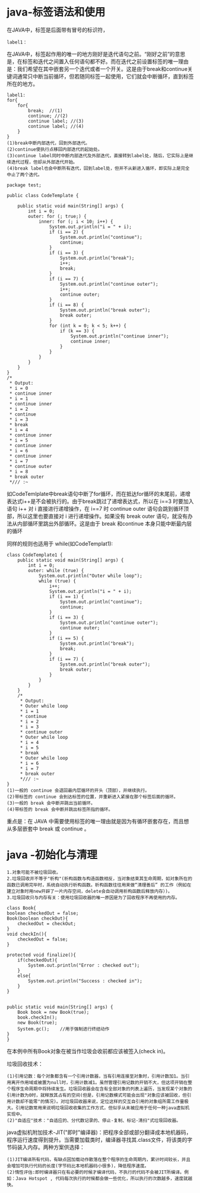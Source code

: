 # java-标签语法和使用

在JAVA中，标签是后面带有冒号的标识符，

	label1：

在JAVA中，标签起作用的唯一的地方刚好是迭代语句之前。“刚好之前”的意思是，在标签和迭代之间置入任何语句都不好。而在迭代之前设置标签的唯一理由是：我们希望在其中嵌套另一个迭代或者一个开关。这是由于break和continue关键词通常只中断当前循环，但若随同标签一起使用，它们就会中断循环，直到标签所在的地方。

	label1:
	for{
 		for{  
			break;  //(1)
			continue; //(2)
			continue label; //(3)
			continue label; //(4)
		}
	}
	(1)break中断内部迭代，回到外部迭代。
	(2)continue使执行点移回内部迭代的起始处。
	(3)continue label同时中断内部迭代及外部迭代，直接转到label处，随后，它实际上是继续迭代过程，但却从外部迭代开始。
	(4)break label也会中断所有迭代，回到label处，但并不从新进入循环，即实际上是完全中止了两个迭代。
	
	package test;

	public class CodeTemplate {

		public static void main(String[] args) {
			int i = 0;
			outer: for (; true;) {
				inner: for (; i < 10; i++) {
					System.out.println("i = " + i);
					if (i == 2) {
						System.out.println("continue");
						continue;
					}
					if (i == 3) {
						System.out.println("break");
						i++; 
						break;
					}
					if (i == 7) {
						System.out.println("continue outer");
						i++; 
						continue outer;
					}
					if (i == 8) {
						System.out.println("break outer");
						break outer;
					}
					for (int k = 0; k < 5; k++) {
						if (k == 3) {
							System.out.println("continue inner");
							continue inner;
						}
					}
				}
			}
		}
	}
	/*
	 * Output: 
	 * i = 0 
	 * continue inner 
	 * i = 1 
	 * continue inner 
	 * i = 2 
	 * continue 
	 * i = 3 
	 * break
	 * i = 4 
	 * continue inner 
	 * i = 5 
	 * continue inner 
	 * i = 6 
	 * continue inner 
	 * i = 7 
	 * continue outer 
	 * i = 8 
	 * break outer
	 */// :~

如CodeTemlplate中break语句中断了for循环，而在抵达for循环的末尾前，递增表达式i++是不会被执行的。由于break跳过了递增表达式，所以在 i==3 时要加入语句 i++ 对 i 直接进行递增操作，在 i==7 时 continue outer 语句会跳到循环顶部，所以这里也要直接对 i 进行递增操作。如果没有 break outer 语句，就没有办法从内部循环里跳出外部循环。这是由于 break 和continue 本身只能中断最内层的循环

同样的规则也适用于 while(如CodeTemplat1):

	class CodeTemplate1 {
		public static void main(String[] args) {
			int i = 0;
			outer: while (true) {
				System.out.println("Outer while loop");
				while (true) {
					i++;
					System.out.println("i = " + i);
					if (i == 1) {
						System.out.println("continue");
						continue;
					}
					if (i == 3) {
						System.out.println("continue outer");
						continue outer;
					}
					if (i == 5) {
						System.out.println("break");
						break;
					}
					if (i == 7) {
						System.out.println("break outer");
						break outer;
					}
				}
			}
		}
		/*
		 * Output: 
		 * Outer while loop
		 * i = 1
		 * continue 
		 * i = 2 
		 * i = 3 
		 * continue outer 
		 * Outer while loop 
		 * i = 4 
		 * i = 5 
		 * break 
		 * Outer while loop 
		 * i = 6 
		 * i = 7 
		 * break outer
		 */// :~
	}
	(1)一般的 continue 会退回最内层循环的开头（顶部），并继续执行。
	(2)带标签的 continue 会到达标签的位置，并重新进入紧接在那个标签后面的循环。
	(3)一般的 break 会中断并跳出当前循环。
	(4)带标签的 break 会中断并跳出标签所指的循环。
重点是：在 JAVA 中需要使用标签的唯一理由就是因为有循环嵌套存在，而且想从多层嵌套中 break 或 continue 。

# java -初始化与清理

	1.对象可能不被垃圾回收。
	2.垃圾回收并不等于"析构"(析构函数与构造函数相反，当对象结束其生命周期，如对象所在的函数已调用完毕时，系统自动执行析构函数。析构函数往往用来做“清理善后” 的工作（例如在建立对象时用new开辟了一片内存空间，delete会自动调用析构函数后释放内存）)。
	3.垃圾回收只与内存有关：使用垃圾回收器的唯一原因是为了回收程序不再使用的内存。
	
	class Book{
	boolean checkedOut = false;
	Book(boolean checkOut){
		checkedOut = checkOut;
	}
	void checkIn(){
		checkedOut = false;
	}
	
	protected void finalize(){
		if(checkedOut){
			System.out.println("Error : checked out");
		}
		else{
			System.out.println("Success : checked in");
		}
	}
	
	
	public static void main(String[] args) {
		Book book = new Book(true);
		book.checkIn();
		new Book(true);
		System.gc();    //用于强制进行终结动作
	}
	}
在本例中所有Book对象在被当作垃圾会收前都应该被签入(check in)。

垃圾回收技术：

	(1)引用记数：每个对象都含有一个引用计数器，当有引用连接至对象时，引用计数加1。当引用离开作用域或被置为null时，引用计数减1。虽然管理引用记数的开销不大，但这项开销在整个程序生命周期中将持续发生。垃圾回收器会在含有全部对象的列表上遍历，当发现某个对象的引用计数为0时，就释放其占有的空间(但是，引用记数模式可能会出现"对象应该被回收，但引用计数却不能零"的情况)。对垃圾回收器来说，定位这样的交互自引用的对象组所需工作量极大。引用记数常用来说明垃圾回收收集的工作方式，但似乎从未被应用于任何一种java虚拟机实现中。
	(2)"自适应"技术："自适应的、分代数记录的、停止-复制、标记-清扫"式垃圾回收器。
	
java虚拟机附加技术-JIT("即时"编译器)：把程序全部或部分翻译成本地机器码，程序运行速度得到提升。当需要加载类时，编译器寻找其.class文件，将该类的字节码装入内存。两种方案供选择：

	(1)JIT编译所有代码，有缺点因加载动作散落在整个程序的生命周期内，累计时间较长，并且会增加可执行代码的长度(字节码比本地机器码小很多)，降低程序速度。
	(2)惰性评估:即时编译器只在有必要的时候才编译代码，不执行的代码不会被JIT所编译。例如：Java Hotspot , 代码每次执行的时候都会做一些优化，所以执行的次数越多，速度就越快。

